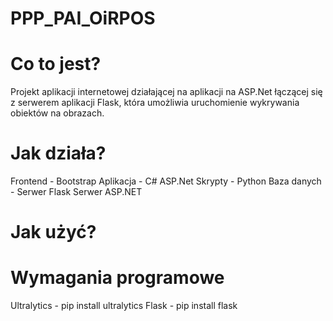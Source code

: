 # PPP_PAI_OiRPOS

# Co to jest?
Projekt aplikacji internetowej działającej na aplikacji na ASP.Net łączącej się z serwerem aplikacji Flask, która umożliwia uruchomienie wykrywania obiektów na obrazach.

# Jak działa?
Frontend - Bootstrap
Aplikacja - C# ASP.Net
Skrypty - Python
Baza danych -
Serwer Flask
Serwer ASP.NET

# Jak użyć?

# Wymagania programowe
Ultralytics - pip install ultralytics
Flask - pip install flask